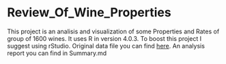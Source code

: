# Review_Of_Wine_Properties
This project is an analisis and visualization of some Properties and Rates of group of 1600 wines. It uses R in version 4.0.3. To boost this project I suggest using rStudio. Original data file you can find [here](https://github.com/jkbslazyk/Review_Of_Wine_Properties/blob/main/Slazyk_Dane_Surowe.csv). An analysis report you can find in Summary.md
